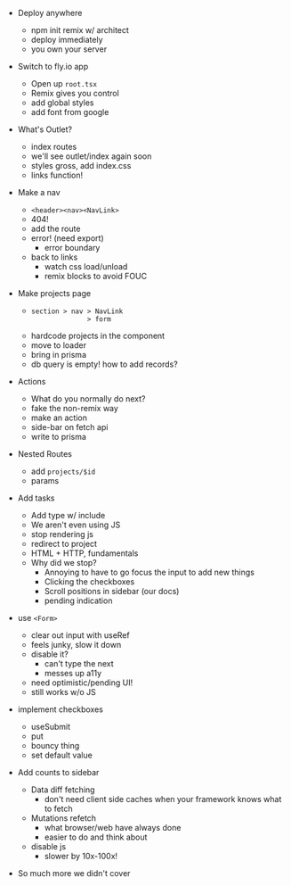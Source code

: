 - Deploy anywhere

  - npm init remix w/ architect
  - deploy immediately
  - you own your server

- Switch to fly.io app

  - Open up `root.tsx`
  - Remix gives you control
  - add global styles
  - add font from google

- What's Outlet?

  - index routes
  - we'll see outlet/index again soon
  - styles gross, add index.css
  - links function!

- Make a nav

  - `<header><nav><NavLink>`
  - 404!
  - add the route
  - error! (need export)
    - error boundary
  - back to links
    - watch css load/unload
    - remix blocks to avoid FOUC

- Make projects page

  - ```
    section > nav > NavLink
                  > form
    ```
  - hardcode projects in the component
  - move to loader
  - bring in prisma
  - db query is empty! how to add records?

- Actions

  - What do you normally do next?
  - fake the non-remix way
  - make an action
  - side-bar on fetch api
  - write to prisma

- Nested Routes

  - add `projects/$id`
  - params

- Add tasks

  - Add type w/ include
  - We aren't even using JS
  - stop rendering js
  - redirect to project
  - HTML + HTTP, fundamentals
  - Why did we stop?
    - Annoying to have to go focus the input to add new things
    - Clicking the checkboxes
    - Scroll positions in sidebar (our docs)
    - pending indication

- use `<Form>`

  - clear out input with useRef
  - feels junky, slow it down
  - disable it?
    - can't type the next
    - messes up a11y
  - need optimistic/pending UI!
  - still works w/o JS

- implement checkboxes

  - useSubmit
  - put
  - bouncy thing
  - set default value

- Add counts to sidebar

  - Data diff fetching
    - don't need client side caches when your framework knows what to fetch
  - Mutations refetch
    - what browser/web have always done
    - easier to do and think about
  - disable js
    - slower by 10x-100x!

- So much more we didn't cover
